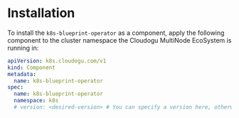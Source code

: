# Installation

To install the `k8s-blueprint-operator` as a component,
apply the following component to the cluster namespace
the Cloudogu MultiNode EcoSystem is running in:

```yaml
apiVersion: k8s.cloudogu.com/v1
kind: Component
metadata:
  name: k8s-blueprint-operator
spec:
  name: k8s-blueprint-operator
  namespace: k8s
  # version: <desired-version> # You can specify a version here, otherwise, latest will be used.
```
